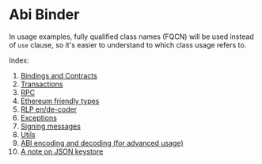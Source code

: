 # Abi Binder

In usage examples, fully qualified class names (FQCN) will be used instead of `use` clause, so it's easier to understand
to which class usage refers to.

Index:
1. [Bindings and Contracts](contracts.md)
2. [Transactions](transactions.md)
3. [RPC](rpc.md)
4. [Ethereum friendly types](types.md)
5. [RLP en/de-coder](rlp.md)
6. [Exceptions](exceptions.md)
7. [Signing messages](messages.md)
8. [Utils](utils.md)
9. [ABI encoding and decoding (for advanced usage)](abi-encoding-internals.md)
10. [A note on JSON keystore](jsonkeystore.md)
